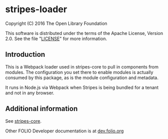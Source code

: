 # stripes-loader

Copyright (C) 2016 The Open Library Foundation

This software is distributed under the terms of the Apache License,
Version 2.0. See the file "[LICENSE](LICENSE)" for more information.

## Introduction

This is a Webpack loader used in stripes-core to pull in components from
modules. The configuration you set there to enable modules is actually
consumed by this package, as is the module configuration and metadata.

It runs in Node.js via Webpack when Stripes is being bundled for a tenant
and not in any browser.

## Additional information

See [stripes-core](https://github.com/folio-org/stripes-core).

Other FOLIO Developer documentation is at [dev.folio.org](http://dev.folio.org/)

